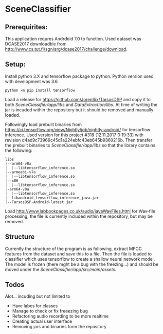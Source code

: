 # SceneClassifier

## Prerequirites:

This application requres Andrdoid 7.0 to function. Used dataset was DCASE2017 downloadble from http://www.cs.tut.fi/sgn/arg/dcase2017/challenge/download.


## Setup:

Install python 3.X and tensorflow package to python. Python version used with development was 3.6.
```
python -m pip install tensorflow
```
Load a release for https://github.com/JorenSix/TarsosDSP  and copy it to both 
*SceneClassifier/app/libs* and *DataExtraction/libs*. At time of writing the jar is incuded within the repository but it should be removed and manually loaded.

Followingly load prebuilt binaries from https://ci.tensorflow.org/view/Nightly/job/nightly-android/ for tensorflow inference. Used version for this project #318 (12.11.2017 0:19:33) with revision d4ad9c73969c45d1a224ebfc43eb645b9860216b. Then transfer the prebuilt binaries to *SceneClassifier/app/libs* so that the library contains the following: 

```
libs
|--arm64-v8a
|  |--libtensorflow_inference.so
|--armeabi-v7a
|  |--libtensorflow_inference.so
|--x86
|  |--libtensorflow_inference.so
|-arm64-v8a
|  |--libtensorflow_inference.so
|--libandroid_tensorflow_inference_java.jar
|--TarsosDSP-Android-latest.jar

``` 
Load http://www.labbookpages.co.uk/audio/javaWavFiles.html for Wav-file processing, the file is currently included within the repository, but may be removed.

## Structure

Currently the structure of the program is as following, extract MFCC features from the dataset and save this to a file. Then the file is loaded to classifier which uses tensorflow to create a shallow neural network model. The model is frozen (there mght be a bug with the freezing...)  and should be moved under the *SceneClassifier/app/src/main/assets*.

## Todos

Alot... incuding but not limited to
* Have labes for classes
* Manage to check or fix freeezing bug
* Refactoring audio recording to be more realtime
* Creating actual user interface
* Removing jars and binaries form the repository